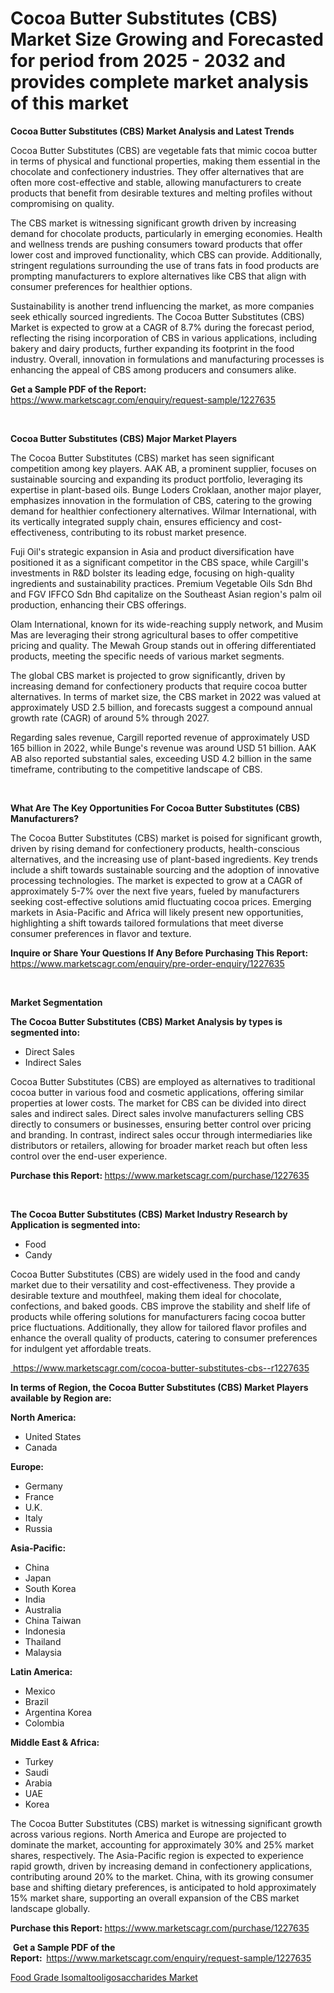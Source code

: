 <p><h1>Cocoa Butter Substitutes (CBS) Market Size Growing and Forecasted for period from 2025 - 2032 and provides complete market analysis of this market</h1></p><p><strong>Cocoa Butter Substitutes (CBS) Market Analysis and Latest Trends</strong></p>
<p><p>Cocoa Butter Substitutes (CBS) are vegetable fats that mimic cocoa butter in terms of physical and functional properties, making them essential in the chocolate and confectionery industries. They offer alternatives that are often more cost-effective and stable, allowing manufacturers to create products that benefit from desirable textures and melting profiles without compromising on quality. </p><p>The CBS market is witnessing significant growth driven by increasing demand for chocolate products, particularly in emerging economies. Health and wellness trends are pushing consumers toward products that offer lower cost and improved functionality, which CBS can provide. Additionally, stringent regulations surrounding the use of trans fats in food products are prompting manufacturers to explore alternatives like CBS that align with consumer preferences for healthier options.</p><p>Sustainability is another trend influencing the market, as more companies seek ethically sourced ingredients. The Cocoa Butter Substitutes (CBS) Market is expected to grow at a CAGR of 8.7% during the forecast period, reflecting the rising incorporation of CBS in various applications, including bakery and dairy products, further expanding its footprint in the food industry. Overall, innovation in formulations and manufacturing processes is enhancing the appeal of CBS among producers and consumers alike.</p></p>
<p><strong>Get a Sample PDF of the Report:&nbsp;</strong> <a href="https://www.marketscagr.com/enquiry/request-sample/1227635?utm_campaign=2782&utm_medium=2&utm_source=Github&utm_content=ia&utm_term=07042025&utm_id=cocoa-butter-substitutes-cbs">https://www.marketscagr.com/enquiry/request-sample/1227635</a></p>
<p>&nbsp;</p>
<p><strong>Cocoa Butter Substitutes (CBS) Major Market Players</strong></p>
<p><p>The Cocoa Butter Substitutes (CBS) market has seen significant competition among key players. AAK AB, a prominent supplier, focuses on sustainable sourcing and expanding its product portfolio, leveraging its expertise in plant-based oils. Bunge Loders Croklaan, another major player, emphasizes innovation in the formulation of CBS, catering to the growing demand for healthier confectionery alternatives. Wilmar International, with its vertically integrated supply chain, ensures efficiency and cost-effectiveness, contributing to its robust market presence.</p><p>Fuji Oil's strategic expansion in Asia and product diversification have positioned it as a significant competitor in the CBS space, while Cargill's investments in R&D bolster its leading edge, focusing on high-quality ingredients and sustainability practices. Premium Vegetable Oils Sdn Bhd and FGV IFFCO Sdn Bhd capitalize on the Southeast Asian region's palm oil production, enhancing their CBS offerings.</p><p>Olam International, known for its wide-reaching supply network, and Musim Mas are leveraging their strong agricultural bases to offer competitive pricing and quality. The Mewah Group stands out in offering differentiated products, meeting the specific needs of various market segments.</p><p>The global CBS market is projected to grow significantly, driven by increasing demand for confectionery products that require cocoa butter alternatives. In terms of market size, the CBS market in 2022 was valued at approximately USD 2.5 billion, and forecasts suggest a compound annual growth rate (CAGR) of around 5% through 2027.</p><p>Regarding sales revenue, Cargill reported revenue of approximately USD 165 billion in 2022, while Bunge's revenue was around USD 51 billion. AAK AB also reported substantial sales, exceeding USD 4.2 billion in the same timeframe, contributing to the competitive landscape of CBS.</p></p>
<p>&nbsp;</p>
<p><strong>What Are The Key Opportunities For Cocoa Butter Substitutes (CBS) Manufacturers?</strong></p>
<p><p>The Cocoa Butter Substitutes (CBS) market is poised for significant growth, driven by rising demand for confectionery products, health-conscious alternatives, and the increasing use of plant-based ingredients. Key trends include a shift towards sustainable sourcing and the adoption of innovative processing technologies. The market is expected to grow at a CAGR of approximately 5-7% over the next five years, fueled by manufacturers seeking cost-effective solutions amid fluctuating cocoa prices. Emerging markets in Asia-Pacific and Africa will likely present new opportunities, highlighting a shift towards tailored formulations that meet diverse consumer preferences in flavor and texture.</p></p>
<p><strong>Inquire or Share Your Questions If Any Before Purchasing This Report:</strong> <a href="https://www.marketscagr.com/enquiry/pre-order-enquiry/1227635?utm_campaign=2782&utm_medium=2&utm_source=Github&utm_content=ia&utm_term=07042025&utm_id=cocoa-butter-substitutes-cbs">https://www.marketscagr.com/enquiry/pre-order-enquiry/1227635</a></p>
<p>&nbsp;</p>
<p><strong>Market Segmentation</strong></p>
<p><strong>The Cocoa Butter Substitutes (CBS) Market Analysis by types is segmented into:</strong></p>
<p><ul><li>Direct Sales</li><li>Indirect Sales</li></ul></p>
<p><p>Cocoa Butter Substitutes (CBS) are employed as alternatives to traditional cocoa butter in various food and cosmetic applications, offering similar properties at lower costs. The market for CBS can be divided into direct sales and indirect sales. Direct sales involve manufacturers selling CBS directly to consumers or businesses, ensuring better control over pricing and branding. In contrast, indirect sales occur through intermediaries like distributors or retailers, allowing for broader market reach but often less control over the end-user experience.</p></p>
<p><strong>Purchase this Report:&nbsp;</strong><a href="https://www.marketscagr.com/purchase/1227635?utm_campaign=2782&utm_medium=2&utm_source=Github&utm_content=ia&utm_term=07042025&utm_id=cocoa-butter-substitutes-cbs">https://www.marketscagr.com/purchase/1227635</a></p>
<p>&nbsp;</p>
<p><strong>The Cocoa Butter Substitutes (CBS) Market Industry Research by Application is segmented into:</strong></p>
<p><ul><li>Food</li><li>Candy</li></ul></p>
<p><p>Cocoa Butter Substitutes (CBS) are widely used in the food and candy market due to their versatility and cost-effectiveness. They provide a desirable texture and mouthfeel, making them ideal for chocolate, confections, and baked goods. CBS improve the stability and shelf life of products while offering solutions for manufacturers facing cocoa butter price fluctuations. Additionally, they allow for tailored flavor profiles and enhance the overall quality of products, catering to consumer preferences for indulgent yet affordable treats.</p></p>
<p><a href="https://www.marketscagr.com/cocoa-butter-substitutes-cbs--r1227635?utm_campaign=2782&utm_medium=2&utm_source=Github&utm_content=ia&utm_term=07042025&utm_id=cocoa-butter-substitutes-cbs">&nbsp;https://www.marketscagr.com/cocoa-butter-substitutes-cbs--r1227635</a></p>
<p><strong>In terms of Region, the Cocoa Butter Substitutes (CBS) Market Players available by Region are:</strong></p>
<p>
    <p> <strong> North America: </strong>
        <ul>
            <li>United States</li>
            <li>Canada</li>
        </ul>
        </p> 
    <p> <strong> Europe: </strong>
        <ul>
            <li>Germany</li>
            <li>France</li>
            <li>U.K.</li>
            <li>Italy</li>
            <li>Russia</li>
        </ul>
        </p> 
    <p> <strong> Asia-Pacific: </strong>
        <ul>
            <li>China</li>
            <li>Japan</li>
            <li>South Korea</li>
            <li>India</li>
            <li>Australia</li>
            <li>China Taiwan</li>
            <li>Indonesia</li>
            <li>Thailand</li>
            <li>Malaysia</li>
        </ul>
        </p> 
    <p> <strong> Latin America: </strong>
        <ul>
            <li>Mexico</li>
            <li>Brazil</li>
            <li>Argentina Korea</li>
            <li>Colombia</li>
        </ul>
        </p> 
    <p> <strong> Middle East & Africa: </strong>
        <ul>
            <li>Turkey</li>
            <li>Saudi</li>
            <li>Arabia</li>
            <li>UAE</li>
            <li>Korea</li>
        </ul>
    </p>
    </p>
<p><p>The Cocoa Butter Substitutes (CBS) market is witnessing significant growth across various regions. North America and Europe are projected to dominate the market, accounting for approximately 30% and 25% market shares, respectively. The Asia-Pacific region is expected to experience rapid growth, driven by increasing demand in confectionery applications, contributing around 20% to the market. China, with its growing consumer base and shifting dietary preferences, is anticipated to hold approximately 15% market share, supporting an overall expansion of the CBS market landscape globally.</p></p>
<p><strong>Purchase this Report: </strong><a href="https://www.marketscagr.com/purchase/1227635?utm_campaign=2782&utm_medium=2&utm_source=Github&utm_content=ia&utm_term=07042025&utm_id=cocoa-butter-substitutes-cbs">https://www.marketscagr.com/purchase/1227635</a></p>
<p>&nbsp;<strong>Get a Sample PDF of the Report:&nbsp;&nbsp;</strong><a href="https://www.marketscagr.com/enquiry/request-sample/1227635?utm_campaign=2782&utm_medium=2&utm_source=Github&utm_content=ia&utm_term=07042025&utm_id=cocoa-butter-substitutes-cbs">https://www.marketscagr.com/enquiry/request-sample/1227635</a></p>
<p><strong></strong></p>
<p><p><a href="https://github.com/meuskocov/Market-Research-Report-List-1/blob/main/food-grade-isomaltooligosaccharides-market.md?utm_campaign=2782&utm_medium=2&utm_source=Github&utm_content=ia&utm_term=07042025&utm_id=cocoa-butter-substitutes-cbs">Food Grade Isomaltooligosaccharides Market</a></p></p>